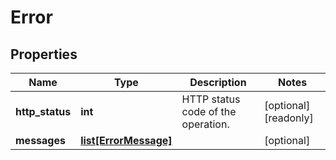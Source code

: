 # Error

## Properties
| Name | Type | Description | Notes |
| ------------ | ------------- | ------------- | ------------- |
| **http_status** | **int** | HTTP status code of the operation. | [optional] [readonly]  |
| **messages** | [**list[ErrorMessage]**](ErrorMessage.md) |  | [optional]  |


